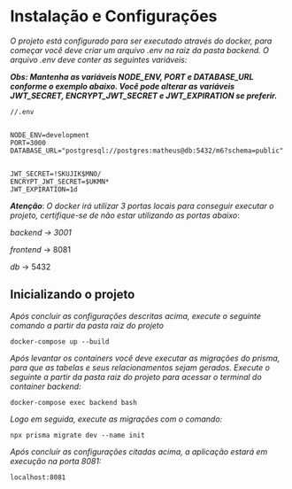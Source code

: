 # Instalação e Configurações

_O projeto está configurado para ser executado através do docker, para começar você deve criar um arquivo .env na raiz da pasta backend. O arquivo .env deve conter as seguintes variáveis:_

**_Obs: Mantenha as variáveis NODE_ENV, PORT e DATABASE_URL conforme o exemplo abaixo. Você pode alterar as variáveis JWT_SECRET, ENCRYPT_JWT_SECRET e JWT_EXPIRATION se preferir._**

```
//.env


NODE_ENV=development
PORT=3000
DATABASE_URL="postgresql://postgres:matheus@db:5432/m6?schema=public"


JWT_SECRET=!SKUJIK$MNO/
ENCRYPT_JWT_SECRET=$UKMN*
JWT_EXPIRATION=1d

```

**_Atenção_**:
_O docker irá utilizar 3 portas locais para conseguir executar o projeto, certifique-se de não estar utilizando as portas abaixo_:

_backend -> 3001_

_frontend_ -> 8081

_db_ -> 5432

## Inicializando o projeto

_Após concluir as configurações descritas acima, execute o seguinte comando a partir da pasta raiz do projeto_

```
docker-compose up --build
```

_Após levantar os containers você deve executar as migrações do prisma, para que as tabelas e seus relacionamentos sejam gerados. Execute o seguinte a partir da pasta raiz do projeto para acessar o terminal do container backend:_

```
docker-compose exec backend bash
```

_Logo em seguida, execute as migrações com o comando:_

```
npx prisma migrate dev --name init
```

_Após concluir as configurações citadas acima, a aplicação estará em execução na porta 8081:_

```
localhost:8081
```
